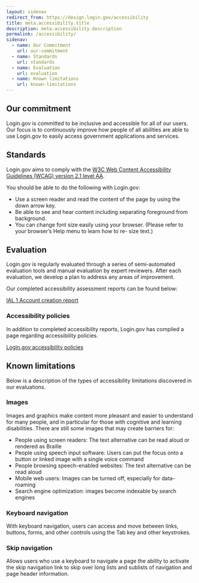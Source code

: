 ```yaml
---
layout: sidenav
redirect_from: https://design.login.gov/accessibility
title: meta.accessibility.title
description: meta.accessibility.description
permalink: /accessibility/
sidenav:
  - name: Our Commitment
    url: our-commitment
  - name: Standards
    url: standards
  - name: Evaluation
    url: evaluation
  - name: Known limitations
    url: known-limitations
---
```


## Our commitment
Login.gov is committed to be inclusive and accessible for all of our users. Our focus is to continuously improve how people of all abilities are able to use Login.gov to easily access government applications and services.

## Standards
Login.gov aims to comply with the [W3C Web Content Accessibility Guidelines (WCAG) version 2.1 level AA](https://www.w3.org/TR/WCAG21/).

You should be able to do the following with Login.gov:

* Use a screen reader and read the content of the page by using the down arrow key.
* Be able to see and hear content including separating foreground from background.
* You can change font size easily using your browser. (Please refer to your browser’s Help menu to learn how to re- size text.)

## Evaluation
Login.gov is regularly evaluated through a series of semi-automated evaluation tools and manual evaluation by expert reviewers. After each evaluation, we develop a plan to address any areas of improvement.

Our completed accessibility assessment reports can be found below:

[IAL 1 Account creation report](https://docs.google.com/document/d/1wqbVOvNg-7tFW1l4ZxMJrA_VR2gQqNpimlbzxPtvpXg/export?format=pdf)

### Accessibility policies
In addition to completed accessibility reports, Login.gov has compiled a page regarding accessibility policies.

[Login.gov accessibility policies](https://design.login.gov/accessibility/policies/)

## Known limitations
Below is a description of the types of accessibility limitations discovered in our evaluations.

### Images
Images and graphics make content more pleasant and easier to understand for many people, and in particular for those
with cognitive and learning disabilities. There are still some images that may create barriers for:

* People using screen readers: The text alternative can be read aloud or rendered as Braille
* People using speech input software: Users can put the focus onto a button or linked image with a single voice command
* People browsing speech-enabled websites: The text alternative can be read aloud
* Mobile web users: Images can be turned off, especially for data-roaming
* Search engine optimization: images become indexable by search engines

### Keyboard navigation
With keyboard navigation, users can access and move between links, buttons, forms, and other controls using the Tab key
and other keystrokes.

### Skip navigation
Allows users who use a keyboard to navigate a page the ability to activate the skip navigation link to skip over long
lists and sublists of navigation and page header information.
